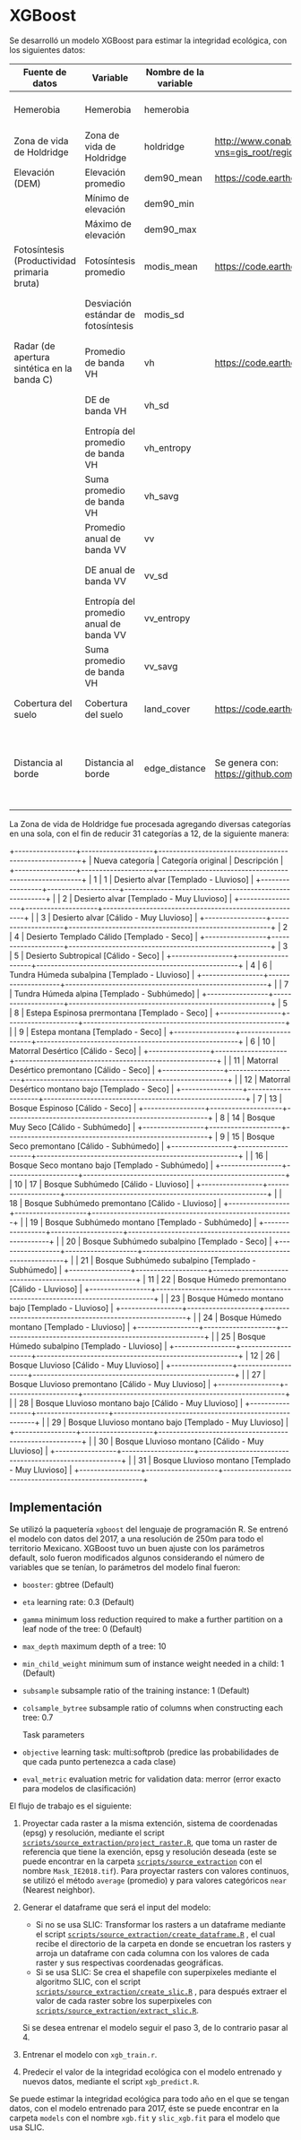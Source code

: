 # XGBoost

Se desarrolló un modelo XGBoost para estimar la integridad ecológica, con los siguientes datos:

| Fuente de datos                             | Variable                                | Nombre de la variable | Link de descarga                                                                     | Referencia                                                                             |
|---------------------------------------------|-----------------------------------------|-----------------------|--------------------------------------------------------------------------------------|----------------------------------------------------------------------------------------|
| Hemerobia                                   | Hemerobia                               | hemerobia             |                                                                                      | Uso de suelo y vegetación, INEGI                                                       |
| Zona de vida de Holdridge                   | Zona de vida de Holdridge               | holdridge             | <http://www.conabio.gob.mx/informacion/gis/?vns=gis_root/region/fisica/zvh_mx3gw>    | Portal de Geoinformación, CONABIO                                                      |
| Elevación (DEM)                             | Elevación promedio                      | dem90_mean            | <https://code.earthengine.google.com/cd45246df07cb1b73549599d64040562>               | DEM GLO-30, Copernicus                                                                 |
|                                             | Mínimo de elevación                     | dem90_min             |                                                                                      | DEM GLO-30, Copernicus                                                                 |
|                                             | Máximo de elevación                     | dem90_max             |                                                                                      | DEM GLO-30, Copernicus                                                                 |
| Fotosíntesis (Productividad primaria bruta) | Fotosíntesis promedio                   | modis_mean            | <https://code.earthengine.google.com/38ca257425a58333e071591d531de13a>               | Terra Gross Primary Productivity, NASA LP DAAC                                         |
|                                             | Desviación estándar de fotosíntesis     | modis_sd              |                                                                                      | Terra Gross Primary Productivity, NASA LP DAAC                                         |
| Radar (de apertura sintética en la banda C) | Promedio de banda VH                    | vh                    | <https://code.earthengine.google.com/72526f0f06c32470907d7b82c641eb42>               | Sentinel-1, Copernicus Sentinel data                                                   |
|                                             | DE de banda VH                          | vh_sd                 |                                                                                      | Sentinel-1, Copernicus Sentinel data                                                   |
|                                             | Entropía del promedio de banda VH       | vh_entropy            |                                                                                      | Sentinel-1, Copernicus Sentinel data                                                   |
|                                             | Suma promedio de banda VH               | vh_savg               |                                                                                      | Sentinel-1, Copernicus Sentinel data                                                   |
|                                             | Promedio anual de banda VV              | vv                    |                                                                                      | Sentinel-1, Copernicus Sentinel data                                                   |
|                                             | DE anual de banda VV                    | vv_sd                 |                                                                                      | Sentinel-1, Copernicus Sentinel data                                                   |
|                                             | Entropía del promedio anual de banda VV | vv_entropy            |                                                                                      | Sentinel-1, Copernicus Sentinel data                                                   |
|                                             | Suma promedio de banda VH               | vv_savg               |                                                                                      | Sentinel-1, Copernicus Sentinel data                                                   |
| Cobertura del suelo                         | Cobertura del suelo                     | land_cover            | <https://code.earthengine.google.com/a7f28385181b4601d41d4a61053c2e47>               | MODIS Land Cover Type, NASA LP DAAC                                                    |
| Distancia al borde                          | Distancia al borde                      | edge_distance         | Se genera con: <https://github.com/CONABIO/ie_model/tree/main/scripts/edge_distance> | MODIS Land Cover Type, NASA LP DAAC  INEGI (2022). Red Nacional de Caminos. RNC. 2022. |


La Zona de vida de Holdridge fue procesada agregando diversas categorías en una sola, con el fin de reducir 31 categorías a 12, de la siguiente manera:

+-----------------+--------------------+--------------------------------------------------------+
| Nueva categoría | Categoría original | Descripción                                            |
+-----------------+--------------------+--------------------------------------------------------+
| 1               | 1                  | Desierto alvar [Templado - Lluvioso]                   |
+-----------------+--------------------+--------------------------------------------------------+
|                 | 2                  | Desierto alvar [Templado - Muy Lluvioso]               |
+-----------------+--------------------+--------------------------------------------------------+
|                 | 3                  | Desierto alvar [Cálido - Muy Lluvioso]                 |
+-----------------+--------------------+--------------------------------------------------------+
| 2               | 4                  | Desierto Templado Cálido [Templado - Seco]             |
+-----------------+--------------------+--------------------------------------------------------+
| 3               | 5                  | Desierto Subtropical [Cálido - Seco]                   |
+-----------------+--------------------+--------------------------------------------------------+
| 4               | 6                  | Tundra Húmeda subalpina [Templado - Lluvioso]          |
+-----------------+--------------------+--------------------------------------------------------+
|                 | 7                  | Tundra Húmeda alpina [Templado - Subhúmedo]            |
+-----------------+--------------------+--------------------------------------------------------+
| 5               | 8                  | Estepa Espinosa prermontana [Templado - Seco]          |
+-----------------+--------------------+--------------------------------------------------------+
|                 | 9                  | Estepa montana [Templado - Seco]                       |
+-----------------+--------------------+--------------------------------------------------------+
| 6               | 10                 | Matorral Desértico [Cálido - Seco]                     |
+-----------------+--------------------+--------------------------------------------------------+
|                 | 11                 | Matorral Desértico premontano [Cálido - Seco]          |
+-----------------+--------------------+--------------------------------------------------------+
|                 | 12                 | Matorral Desértico montano bajo [Templado - Seco]      |
+-----------------+--------------------+--------------------------------------------------------+
| 7               | 13                 | Bosque Espinoso [Cálido - Seco]                        |
+-----------------+--------------------+--------------------------------------------------------+
| 8               | 14                 | Bosque Muy Seco [Cálido - Subhúmedo]                   |
+-----------------+--------------------+--------------------------------------------------------+
| 9               | 15                 | Bosque Seco premontano [Cálido - Subhúmedo]            |
+-----------------+--------------------+--------------------------------------------------------+
|                 | 16                 | Bosque Seco montano bajo [Templado - Subhúmedo]        |
+-----------------+--------------------+--------------------------------------------------------+
| 10              | 17                 | Bosque Subhúmedo [Cálido - Lluvioso]                   |
+-----------------+--------------------+--------------------------------------------------------+
|                 | 18                 | Bosque Subhúmedo premontano [Cálido - Lluvioso]        |
+-----------------+--------------------+--------------------------------------------------------+
|                 | 19                 | Bosque Subhúmedo montano [Templado - Subhúmedo]        |
+-----------------+--------------------+--------------------------------------------------------+
|                 | 20                 | Bosque Subhúmedo subalpino [Templado - Seco]           |
+-----------------+--------------------+--------------------------------------------------------+
|                 | 21                 | Bosque Subhúmedo subalpino [Templado - Subhúmedo]      |
+-----------------+--------------------+--------------------------------------------------------+
| 11              | 22                 | Bosque Húmedo premontano [Cálido - Lluvioso]           |
+-----------------+--------------------+--------------------------------------------------------+
|                 | 23                 | Bosque Húmedo montano bajo [Templado - Lluvioso]       |
+-----------------+--------------------+--------------------------------------------------------+
|                 | 24                 | Bosque Húmedo montano [Templado - Lluvioso]            |
+-----------------+--------------------+--------------------------------------------------------+
|                 | 25                 | Bosque Húmedo subalpino [Templado - Lluvioso]          |
+-----------------+--------------------+--------------------------------------------------------+
| 12              | 26                 | Bosque Lluvioso [Cálido - Muy Lluvioso]                |
+-----------------+--------------------+--------------------------------------------------------+
|                 | 27                 | Bosque Lluvioso premontano [Cálido - Muy Lluvioso]     |
+-----------------+--------------------+--------------------------------------------------------+
|                 | 28                 | Bosque Lluvioso montano bajo [Cálido - Muy Lluvioso]   |
+-----------------+--------------------+--------------------------------------------------------+
|                 | 29                 | Bosque Lluvioso montano bajo [Templado - Muy Lluvioso] |
+-----------------+--------------------+--------------------------------------------------------+
|                 | 30                 | Bosque Lluvioso montano [Cálido - Muy Lluvioso]        |
+-----------------+--------------------+--------------------------------------------------------+
|                 | 31                 | Bosque Lluvioso montano [Templado - Muy Lluvioso]      |
+-----------------+--------------------+--------------------------------------------------------+

## Implementación

Se utilizó la paquetería `xgboost` del lenguaje de programación R. Se entrenó el modelo con datos del 2017, a una resolución de 250m para todo el territorio Mexicano. XGBoost tuvo un buen ajuste con los parámetros default, solo fueron modificados algunos considerando el número de variables que se tenían, lo parámetros del modelo final fueron:

-   `booster`: gbtree (Default)

-   `eta` learning rate: 0.3 (Default)

-   `gamma` minimum loss reduction required to make a further partition on a leaf node of the tree: 0 (Default)

-   `max_depth` maximum depth of a tree: 10

-   `min_child_weight` minimum sum of instance weight needed in a child: 1 (Default)

-   `subsample` subsample ratio of the training instance: 1 (Default)

-   `colsample_bytree` subsample ratio of columns when constructing each tree: 0.7

    Task parameters

-   `objective` learning task: multi:softprob (predice las probabilidades de que cada punto pertenezca a cada clase)

-   `eval_metric` evaluation metric for validation data: merror (error exacto para modelos de clasificación)

El flujo de trabajo es el siguiente:

1.  Proyectar cada raster a la misma extención, sistema de coordenadas (epsg) y resolución, mediante el script [`scripts/source_extraction/project_raster.R`](../source_extraction/project_raster.R), que toma un raster de referencia que tiene la exención, epsg y resolución deseada (este se puede encontrar en la carpeta [`scripts/source_extraction`](../source_extraction) con el nombre `Mask_IE2018.tif`). Para proyectar rasters con valores continuos, se utilizó el método `average` (promedio) y para valores categóricos `near` (Nearest neighbor).

2.  Generar el dataframe que será el input del modelo:

    -   Si no se usa SLIC: Transformar los rasters a un dataframe mediante el script [`scripts/source_extraction/create_dataframe.R`](../source_extraction/create_dataframe.R) , el cual recibe el directorio de la carpeta en donde se encuetran los rasters y arroja un dataframe con cada columna con los valores de cada raster y sus respectivas coordenadas geográficas.
    -   Si se usa SLIC: Se crea el shapefile con superpixeles mediante el algoritmo SLIC, con el script [`scripts/source_extraction/create_slic.R`](../source_extraction/create_slic.R) , para después extraer el valor de cada raster sobre los superpixeles con [`scripts/source_extraction/extract_slic.R`](../source_extraction/extract_slic.R).

    Si se desea entrenar el modelo seguir el paso 3, de lo contrario pasar al 4.

3.  Entrenar el modelo con `xgb_train.r`.

4.  Predecir el valor de la integridad ecológica con el modelo entrenado y nuevos datos, mediante el script `xgb_predict.R`.

Se puede estimar la integridad ecológica para todo año en el que se tengan datos, con el modelo entrenado para 2017, éste se puede encontrar en la carpeta `models` con el nombre `xgb.fit` y `slic_xgb.fit` para el modelo que usa SLIC.

